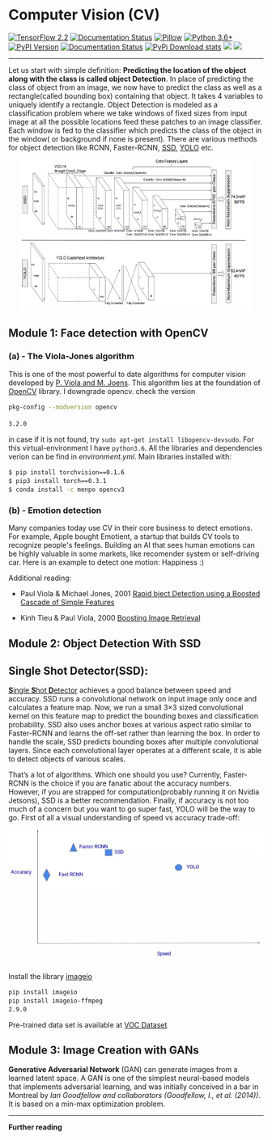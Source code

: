 # Computer Vision (CV)

[![TensorFlow 2.2](https://img.shields.io/badge/TensorFlow-2.2-FF6F00?logo=tensorflow)](https://github.com/tensorflow/tensorflow/releases/tag/v2.2.0) [![Documentation Status](https://readthedocs.org/projects/tensorflow-object-detection-api-tutorial/badge/?version=latest)](http://tensorflow-object-detection-api-tutorial.readthedocs.io/en/latest/?badge=latest)
[![Pillow](https://readthedocs.org/projects/pillow/badge/?version=latest)](https://pillow.readthedocs.io/?badge=latest)
[![Python 3.6+](https://img.shields.io/badge/python-3.6-blue.svg)](https://www.python.org/downloads/release/python-360/)
[![PyPI Version](https://img.shields.io/pypi/v/imageio.svg)](https://pypi.python.org/pypi/imageio/)
[![Documentation Status](https://readthedocs.org/projects/imageio/badge/?version=latest)](https://imageio.readthedocs.io)
[![PyPi Download stats](http://pepy.tech/badge/imageio)](http://pepy.tech/project/imageio)
[![](https://img.shields.io/badge/torchvision-v0.1.6-green)](https://pypi.org/project/torchvision/0.1.6/)
[![](https://img.shields.io/badge/opencv-v3.2.0-blue)](https://github.com/opencv/opencv)

---
Let us start with simple definition: **Predicting the location of the object along with the class is called object Detection**. In place of predicting the class of object from an image, we now have to predict the class as well as a rectangle(called bounding box) containing that object. It takes 4 variables to uniquely identify a rectangle. Object Detection is modeled as a classification problem where we take windows of fixed sizes from input image at all the possible locations feed these patches to an image classifier. Each window is fed to the classifier which predicts the class of the object in the window( or background if none is present). There are various methods for object detection like RCNN, Faster-RCNN, [SSD](https://github.com/Foroozani/ComputerVision/tree/main/object_detection_SSD), [YOLO](https://github.com/Foroozani/Object_detect_YOLOV3V4) etc. 


<p align="center">
  <img width="460" height="300" src="https://github.com/Foroozani/ComputerVision/blob/main/image/ssd-yolo.png">
</p>


## Module 1: Face detection with OpenCV
### (a) - The Viola-Jones algorithm 
This is one of the most powerful to date algorithms for computer vision developed by [P. Viola and M. Joens](http://citeseerx.ist.psu.edu/viewdoc/download?doi=10.1.1.10.6807&rep=rep1&type=pdf). This algorithm lies at the foundation of [OpenCV](https://github.com/opencv/opencv) library. I downgrade opencv. check the version

```bash
pkg-config --modversion opencv

3.2.0
```
in case if it is not found, try `sudo apt-get install libopencv-devsudo`. For this virtual-environment I have `python3.6`. All the libraries and dependencies verion can be find in *environment.yml*. Main libraries installed with:

```bash 
$ pip install torchvision==0.1.6
$ pip3 install torch==0.3.1
$ conda install -c menpo opencv3

```

### (b) - Emotion detection
Many companies today use CV in their core business to detect emotions. For example, Apple bought Emotient, a startup that builds CV tools to recognize people's feelings.
Building an AI that sees human emotions can be highly valuable in some markets, like recomender system or self-driving car. Here is an example to detect one motion: Happiness :) 





Additional reading:

- Paul Viola & Michael Jones, 2001 [Rapid bject Detection using a Boosted Cascade of Simple Features](http://citeseerx.ist.psu.edu/viewdoc/download?doi=10.1.1.10.6807&rep=rep1&type=pdf)

- Kinh Tieu & Paul Viola, 2000 [Boosting Image Retrieval](http://citeseerx.ist.psu.edu/viewdoc/download?doi=10.1.1.136.2419&rep=rep1&type=pdf)    


## Module 2: Object Detection With SSD
## Single Shot Detector(SSD):

[**S**ingle **S**hot **D**etector](https://towardsdatascience.com/review-ssd-single-shot-detector-object-detection-851a94607d11)  achieves a good balance between speed and accuracy. SSD runs a convolutional network on input image only once and calculates a feature map. Now, we run a small 3×3 sized convolutional kernel on this feature map to predict the bounding boxes and classification probability. SSD also uses anchor boxes at various aspect ratio similar to Faster-RCNN and learns the off-set rather than learning the box. In order to handle the scale, SSD predicts bounding boxes after multiple convolutional layers. Since each convolutional layer operates at a different scale, it is able to detect objects of various scales.

That’s a lot of algorithms. Which one should you use? Currently, Faster-RCNN is the choice if you are fanatic about the accuracy numbers. However, if you are strapped for computation(probably running it on Nvidia Jetsons), SSD is a better recommendation. Finally, if accuracy is not too much of a concern but you want to go super fast, YOLO will be the way to go. First of all a visual understanding of speed vs accuracy trade-off:

![](https://github.com/Foroozani/ComputerVision/blob/main/image/comparision.png)


Install the library [imageio](https://imageio.readthedocs.io/en/stable/userapi.html)
```bash 
pip install imageio
pip install imageio-ffmpeg
2.9.0
```

Pre-trained data set is available at [VOC Dataset ](http://host.robots.ox.ac.uk/pascal/VOC/index.html)






## Module 3: Image Creation with GANs

**Generative Adversarial Network** (GAN) can generate images from a learned latent space. A GAN is one of the simplest neural-based models that implements
adversarial learning, and was initially conceived in a bar in Montreal by _Ian Goodfellow and collaborators (Goodfellow, I., et al. (2014))_. It is based on a
min-max optimization problem.
















---
**Further reading**


